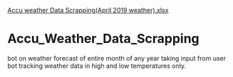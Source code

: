 [Accu weather Data Scrapping(April 2019 weather).xlsx](https://github.com/subho96das/Accu_Weather_Data_Scrapping/files/6488705/Accu.weather.Data.Scrapping.April.2019.weather.xlsx)
# Accu_Weather_Data_Scrapping
bot on weather forecast of entire month of any year taking input from user
bot tracking weather data in high and low temperatures only.

